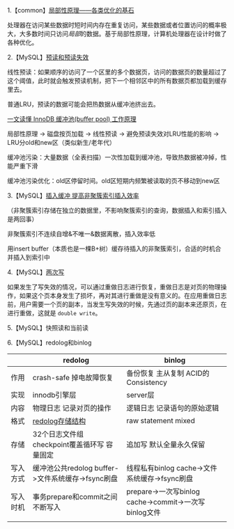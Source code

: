 1.【common】[局部性原理——各类优化的基石](https://cloud.tencent.com/developer/article/1777697)

处理器在访问某些数据时短时间内存在重复访问，某些数据或者位置访问的概率极大，大多数时间只访问*局部*的数据。基于局部性原理，计算机处理器在设计时做了各种优化。

2.【MySQL】[预读和预读失效](https://juejin.cn/post/7211120847787655227) 

线性预读：如果顺序的访问了一个区里的多个数据页，访问的数据页的数量超过了这个阈值，此时就会触发预读机制，把下一个相邻区中的所有数据页都加载到缓存里去。

普通LRU，预读的数据可能会把热数据从缓冲池挤出去。

[一文读懂 InnoDB 缓冲池(buffer pool) 工作原理](https://segmentfault.com/a/1190000022754487)

局部性原理 -> 磁盘按页加载 -> 线性预读 -> 避免预读失效对LRU性能的影响 -> LRU分old和new区（类似新生/老年代）

缓冲池污染：大量数据（全表扫描）一次性加载到缓冲池，导致热数据被冲掉，性能严重下滑

缓冲池污染优化：old区停留时间。old区短期内频繁被读取的页不移动到new区

3.【MySQL】[插入缓冲 提高非聚簇索引插入效率](https://juejin.cn/post/7260499321983696957)

（非聚簇索引存储在独立的数据里，不影响聚簇索引的查询，数据插入和索引插入是两回事）

非聚簇索引不连续自增&不唯一&数据离散，插入效率低

用insert buffer（本质也是一棵B+树）缓存待插入的非聚簇索引，合适的时机合并插入到索引中

4.【MySQL】[两次写](https://juejin.cn/post/7062894835220348965)

如果发生了写失效的情况，可以通过重做日志进行恢复，重做日志是对页的物理操作，如果这个页本身发生了损坏，再对其进行重做是没有意义的。在应用重做日志前，用户需要一个页的副本，当发生写失效的时候，先通过页的副本来还原页，在进行重做，这就是 `double write`。

5.【MySQL】快照读和当前读

6.【MySQL】redolog和binlog

|          | redolog                                                      | binlog                                                |
| -------- | ------------------------------------------------------------ | ----------------------------------------------------- |
| 作用     | crash-safe 掉电故障恢复                                      | 备份恢复 主从复制 ACID的Consistency                   |
| 实现     | innodb引擎层                                                 | server层                                              |
| 内容     | 物理日志 记录对页的操作                                      | 逻辑日志 记录语句的原始逻辑                           |
| 格式     | [redolog存储结构](https://juejin.cn/post/6895265596985114638) | raw statement mixed                                   |
| 存储     | 32个日志文件组 checkpoint覆盖循环写 容量固定                 | 追加写 默认全量永久保留                               |
| 写入方式 | 缓冲池公共redolog buffer->文件系统缓存->fsync刷盘            | 线程私有binlog cache->文件系统缓存->fsync刷盘         |
| 写入时机 | 事务prepare和commit之间不断写入                              | prepare->一次写binlog cache->commit->一次写binlog文件 |
|          |                                                              |                                                       |

